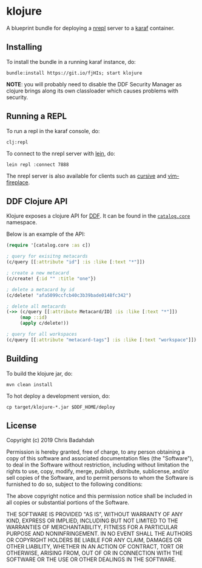 # klojure

A blueprint bundle for deploying a
[nrepl](https://nrepl.org/nrepl/0.6.0/index.html) server to a
[karaf](https://karaf.apache.org/) container.

## Installing

To install the bundle in a running karaf instance, do:

    bundle:install https://git.io/fjHIs; start klojure

**NOTE**: you will probably need to disable the DDF Security Manager as
clojure brings along its own classloader which causes problems with
security.

## Running a REPL

To run a repl in the karaf console, do:

    clj:repl

To connect to the nrepl server with [lein](https://leiningen.org/), do:

    lein repl :connect 7888

The nrepl server is also available for clients such as
[cursive](https://cursive-ide.com/) and
[vim-fireplace](https://github.com/tpope/vim-fireplace).

## DDF Clojure API

Klojure exposes a clojure API for [DDF](https://github.com/codice/ddf). It
can be found in the [`catalog.core`](src/main/clojure/catalog/core.clj)
namespace.

Below is an example of the API:

```clojure
(require '[catalog.core :as c])

; query for exisitng metacards
(c/query [[:attribute "id"] :is :like [:text "*"]])

; create a new metacard
(c/create! {:id "" :title "one"})

; delete a metacard by id
(c/delete! "afa5099ccfcb40c3b39bade0148fc342")

; delete all metacards
(->> (c/query [[:attribute Metacard/ID] :is :like [:text "*"]])
     (map ::id)
     (apply c/delete!))

; query for all workspaces
(c/query [[:attribute "metacard-tags"] :is :like [:text "workspace"]])
```

## Building

To build the klojure jar, do:

    mvn clean install

To hot deploy a development version, do:

    cp target/klojure-*.jar $DDF_HOME/deploy

## License

Copyright (c) 2019 Chris Badahdah

Permission is hereby granted, free of charge, to any person obtaining a
copy of this software and associated documentation files (the "Software"),
to deal in the Software without restriction, including without limitation
the rights to use, copy, modify, merge, publish, distribute, sublicense,
and/or sell copies of the Software, and to permit persons to whom the
Software is furnished to do so, subject to the following conditions:

The above copyright notice and this permission notice shall be included in
all copies or substantial portions of the Software.

THE SOFTWARE IS PROVIDED "AS IS", WITHOUT WARRANTY OF ANY KIND, EXPRESS OR
IMPLIED, INCLUDING BUT NOT LIMITED TO THE WARRANTIES OF MERCHANTABILITY,
FITNESS FOR A PARTICULAR PURPOSE AND NONINFRINGEMENT. IN NO EVENT SHALL
THE AUTHORS OR COPYRIGHT HOLDERS BE LIABLE FOR ANY CLAIM, DAMAGES OR OTHER
LIABILITY, WHETHER IN AN ACTION OF CONTRACT, TORT OR OTHERWISE, ARISING
FROM, OUT OF OR IN CONNECTION WITH THE SOFTWARE OR THE USE OR OTHER
DEALINGS IN THE SOFTWARE.

